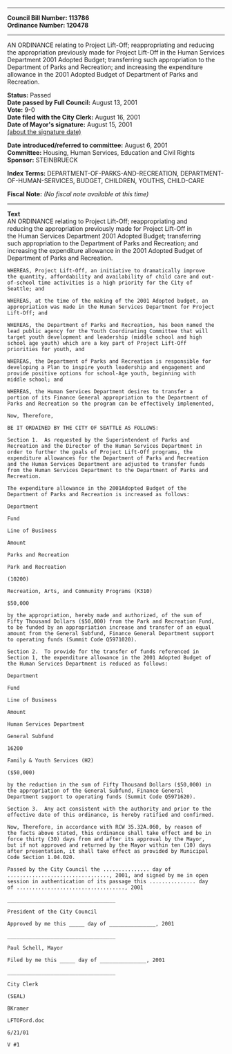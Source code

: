* * * * *  
  
**Council Bill Number: [](#h0)[](#h2)113786**   
**Ordinance Number: 120478**  
  
* * * * *  
  
AN ORDINANCE relating to Project Lift-Off; reappropriating and reducing the appropriation previously made for Project Lift-Off in the Human Services Department 2001 Adopted Budget; transferring such appropriation to the Department of Parks and Recreation; and increasing the expenditure allowance in the 2001 Adopted Budget of Department of Parks and Recreation.  
  
**Status:** Passed   
**Date passed by Full Council:** August 13, 2001   
**Vote:** 9-0   
**Date filed with the City Clerk:** August 16, 2001   
**Date of Mayor's signature:** August 15, 2001   
[(about the signature date)](/~public/approvaldate.htm)   
  
  
**Date introduced/referred to committee:** August 6, 2001   
**Committee:** Housing, Human Services, Education and Civil Rights   
**Sponsor:** STEINBRUECK   
  
**Index Terms:** DEPARTMENT-OF-PARKS-AND-RECREATION, DEPARTMENT-OF-HUMAN-SERVICES, BUDGET, CHILDREN, YOUTHS, CHILD-CARE  
  
**Fiscal Note:** *(No fiscal note available at this time)*  
  
* * * * *  
  
**Text**  
    AN ORDINANCE relating to Project Lift-Off; reappropriating and  
    reducing the appropriation previously made for Project Lift-Off in  
    the Human Services Department 2001 Adopted Budget; transferring  
    such appropriation to the Department of Parks and Recreation; and  
    increasing the expenditure allowance in the 2001 Adopted Budget of  
    Department of Parks and Recreation.  
  
    WHEREAS, Project Lift-Off, an initiative to dramatically improve  
    the quantity, affordability and availability of child care and out-  
    of-school time activities is a high priority for the City of  
    Seattle; and  
  
    WHEREAS, at the time of the making of the 2001 Adopted budget, an  
    appropriation was made in the Human Services Department for Project  
    Lift-Off; and  
  
    WHEREAS, the Department of Parks and Recreation, has been named the  
    lead public agency for the Youth Coordinating Committee that will  
    target youth development and leadership (middle school and high  
    school age youth) which are a key part of Project Lift-Off  
    priorities for youth, and  
  
    WHEREAS, the Department of Parks and Recreation is responsible for  
    developing a Plan to inspire youth leadership and engagement and  
    provide positive options for school-Age youth, beginning with  
    middle school; and  
  
    WHEREAS, the Human Services Department desires to transfer a  
    portion of its Finance General appropriation to the Department of  
    Parks and Recreation so the program can be effectively implemented,  
  
    Now, Therefore,  
  
    BE IT ORDAINED BY THE CITY OF SEATTLE AS FOLLOWS:  
  
    Section 1.  As requested by the Superintendent of Parks and  
    Recreation and the Director of the Human Services Department in  
    order to further the goals of Project Lift-Off programs, the  
    expenditure allowances for the Department of Parks and Recreation  
    and the Human Services Department are adjusted to transfer funds  
    from the Human Services Department to the Department of Parks and  
    Recreation.  
  
    The expenditure allowance in the 2001Adopted Budget of the  
    Department of Parks and Recreation is increased as follows:  
  
    Department  
  
    Fund  
  
    Line of Business  
  
    Amount  
  
    Parks and Recreation  
  
    Park and Recreation  
  
    (10200)  
  
    Recreation, Arts, and Community Programs (K310)  
  
    $50,000  
  
    by the appropriation, hereby made and authorized, of the sum of  
    Fifty Thousand Dollars ($50,000) from the Park and Recreation Fund,  
    to be funded by an appropriation increase and transfer of an equal  
    amount from the General Subfund, Finance General Department support  
    to operating funds (Summit Code Q5971020).  
  
    Section 2.  To provide for the transfer of funds referenced in  
    Section 1, the expenditure allowance in the 2001 Adopted Budget of  
    the Human Services Department is reduced as follows:  
  
    Department  
  
    Fund  
  
    Line of Business  
  
    Amount  
  
    Human Services Department  
  
    General Subfund  
  
    16200  
  
    Family & Youth Services (H2)  
  
    ($50,000)  
  
    by the reduction in the sum of Fifty Thousand Dollars ($50,000) in  
    the appropriation of the General Subfund, Finance General  
    Department support to operating funds (Summit Code Q5971620).  
  
    Section 3.  Any act consistent with the authority and prior to the  
    effective date of this ordinance, is hereby ratified and confirmed.  
  
    Now, Therefore, in accordance with RCW 35.32A.060, by reason of  
    the facts above stated, this ordinance shall take effect and be in  
    force thirty (30) days from and after its approval by the Mayor,  
    but if not approved and returned by the Mayor within ten (10) days  
    after presentation, it shall take effect as provided by Municipal  
    Code Section 1.04.020.  
  
    Passed by the City Council the ............... day of  
    ................................., 2001, and signed by me in open  
    session in authentication of its passage this ............... day  
    of ..................................., 2001  
  
    ___________________________________  
  
    President of the City Council  
  
    Approved by me this _____ day of _______________, 2001  
  
    ___________________________________  
  
    Paul Schell, Mayor  
  
    Filed by me this _____ day of _______________, 2001  
  
    ___________________________________  
  
    City Clerk  
  
    (SEAL)  
  
    BKramer  
  
    LFTOFord.doc  
  
    6/21/01  
  
    V #1  
